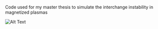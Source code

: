 ﻿Code used for my master thesis to simulate the interchange instability in magnetized plasmas

![Alt Text](HasegawaWakatani/vorticity.gif)
